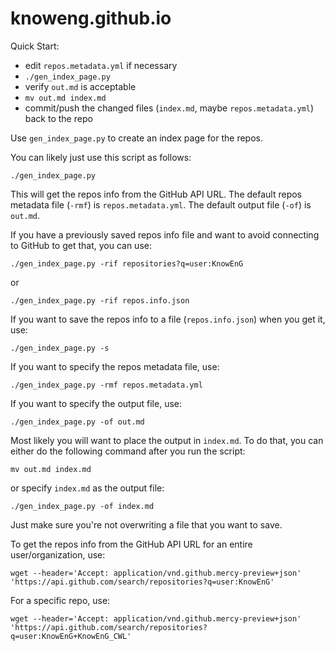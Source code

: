 # knoweng.github.io


Quick Start:
  * edit `repos.metadata.yml` if necessary
  * `./gen_index_page.py`
  * verify `out.md` is acceptable
  * `mv out.md index.md`
  * commit/push the changed files (`index.md`, maybe `repos.metadata.yml`) back to the repo


Use `gen_index_page.py` to create an index page for the repos.

You can likely just use this script as follows:

```
./gen_index_page.py
```

This will get the repos info from the GitHub API URL.
The default repos metadata file (`-rmf`) is `repos.metadata.yml`.
The default output file (`-of`) is `out.md`.

If you have a previously saved repos info file and want to avoid
connecting to GitHub to get that, you can use:

```
./gen_index_page.py -rif repositories?q=user:KnowEnG
```

or

```
./gen_index_page.py -rif repos.info.json
```

If you want to save the repos info to a file (`repos.info.json`) when
you get it, use:

```
./gen_index_page.py -s
```

If you want to specify the repos metadata file, use:

```
./gen_index_page.py -rmf repos.metadata.yml
```

If you want to specify the output file, use:

```
./gen_index_page.py -of out.md
```

Most likely you will want to place the output in `index.md`.  To do
that, you can either do the following command after you run the
script:

```
mv out.md index.md
```

or specify `index.md` as the output file:

```
./gen_index_page.py -of index.md
```

Just make sure you're not overwriting a file that you want to save.


To get the repos info from the GitHub API URL for an entire
user/organization, use:

```
wget --header='Accept: application/vnd.github.mercy-preview+json' 'https://api.github.com/search/repositories?q=user:KnowEnG'
```

For a specific repo, use:

```
wget --header='Accept: application/vnd.github.mercy-preview+json' 'https://api.github.com/search/repositories?q=user:KnowEnG+KnowEnG_CWL'
```

